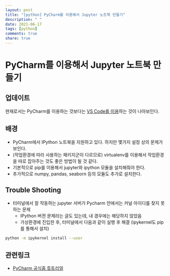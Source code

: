 ```yaml
---
layout: post
title: "[python] PyCharm를 이용해서 Jupyter 노트북 만들기"
description: " "
date: 2021-06-17
tags: [python]
comments: true
share: true
---
```



# PyCharm를 이용해서 Jupyter 노트북 만들기

## 업데이트

현재로서는 PyCharm를 이용하는 것보다는 [VS Code를 이용](./jupyter-with-vscode.md)하는 것이 나아보인다.

## 배경

- PyCharm에서 IPython 노트북을 지원하고 있다. 하지만 몇가지 설정 상의 문제가 보인다.
- (작업환경에 따라 사용하는 패키지군이 다르므로) virtualenv를 이용해서 작업환경을 따로 잡아주는 것도 좋은 방법이 될 것 같다.
- 기본적으로 pip를 이용해서 jupyter와 ipython 모듈을 설치해줘야 한다.
- 추가적으로 numpy, pandas, seaborn 등의 모듈도 추가로 설치한다.

## Trouble Shooting

- 터미널에서 잘 작동하는 jupyter 서버가 Pycharm 안에서는 커널 아이디를 찾지 못하는 문제
  - IPython 버젼 문제라는 글도 있는데, 내 경우에는 해당하지 않았음
  - 가상환경에 진입한 후, 터미널에서 다음과 같이 실행 후 해결 (ipykernel도 pip를 통해서 설치)

```bash
python -m ipykernel install --user
```

## 관련링크

- [PyCharm 공식홈 튜토리얼](https://www.jetbrains.com/help/pycharm/2016.1/tutorial-using-ipython-jupyter-notebook-with-pycharm.html)

<vue-disqus/>
